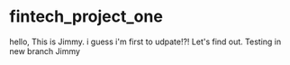 # fintech_project_one
hello, This is Jimmy. i guess i'm first to udpate!?! Let's find out.
Testing in new branch Jimmy